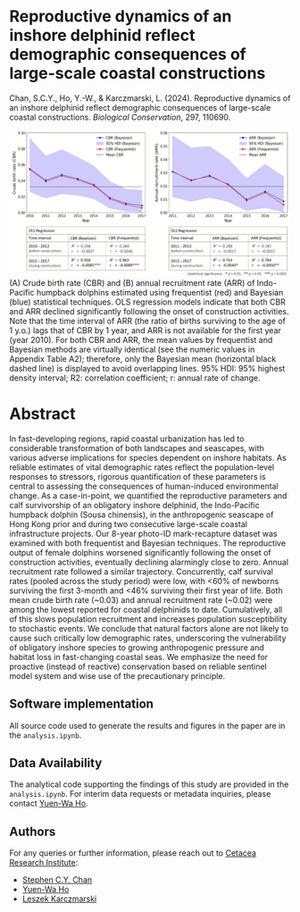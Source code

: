 # Reproductive dynamics of an inshore delphinid reflect demographic consequences of large-scale coastal constructions

Chan, S.C.Y., Ho, Y.-W., & Karczmarski, L. (2024). Reproductive dynamics of an inshore delphinid reflect demographic consequences of large-scale coastal constructions. _Biological Conservation_, 297, 110690.

![](Figure/Fig3.png)
(A) Crude birth rate (CBR) and (B) annual recruitment rate (ARR) of Indo-Pacific humpback dolphins estimated using frequentist (red) and Bayesian (blue) statistical techniques. OLS regression models indicate that both CBR and ARR declined significantly following the onset of construction activities. Note that the time interval of ARR (the ratio of births surviving to the age of 1 y.o.) lags that of CBR by 1 year, and ARR is not available for the first year (year 2010). For both CBR and ARR, the mean values by frequentist and Bayesian methods are virtually identical (see the numeric values in Appendix Table A2); therefore, only the Bayesian mean (horizontal black dashed line) is displayed to avoid overlapping lines. 95% HDI: 95% highest density interval; R2: correlation coefficient; r: annual rate of change.

# Abstract

In fast-developing regions, rapid coastal urbanization has led to considerable transformation of both landscapes and seascapes, with various adverse implications for species dependent on inshore habitats. As reliable estimates of vital demographic rates reflect the population-level responses to stressors, rigorous quantification of these parameters is central to assessing the consequences of human-induced environmental change. As a case-in-point, we quantified the reproductive parameters and calf survivorship of an obligatory inshore delphinid, the Indo-Pacific humpback dolphin (Sousa chinensis), in the anthropogenic seascape of Hong Kong prior and during two consecutive large-scale coastal infrastructure projects. Our 8-year photo-ID mark-recapture dataset was examined with both frequentist and Bayesian techniques. The reproductive output of female dolphins worsened significantly following the onset of construction activities, eventually declining alarmingly close to zero. Annual recruitment rate followed a similar trajectory. Concurrently, calf survival rates (pooled across the study period) were low, with <60% of newborns surviving the first 3-month and <46% surviving their first year of life. Both mean crude birth rate (~0.03) and annual recruitment rate (~0.02) were among the lowest reported for coastal delphinids to date. Cumulatively, all of this slows population recruitment and increases population susceptibility to stochastic events. We conclude that natural factors alone are not likely to cause such critically low demographic rates, underscoring the vulnerability of obligatory inshore species to growing anthropogenic pressure and habitat loss in fast-changing coastal seas. We emphasize the need for proactive (instead of reactive) conservation based on reliable sentinel model system and wise use of the precautionary principle.

## Software implementation

All source code used to generate the results and figures in the paper are in the `analysis.ipynb`.

## Data Availability

The analytical code supporting the findings of this study are provided in the `analysis.ipynb`. For interim data requests or metadata inquiries, please contact [Yuen-Wa Ho](hoyuenwa@cetacea-institute.org).

## Authors

For any queries or further information, please reach out to [Cetacea Research Institute](https://www.hku-cetacean-ecology.net/cri):

- [Stephen C.Y. Chan ](mailto:scychan@cetacea-institute.org)
- [Yuen-Wa Ho](mailto:hoyuenwa@cetacea-institute.org)
- [Leszek Karczmarski](mailto:leszek@cetacea-institute.org)
